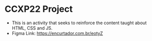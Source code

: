 # **CCXP22 Project**

- This is an activity that seeks to reinforce the content taught about HTML, CSS and JS.
- Figma Link: https://encurtador.com.br/eotyZ